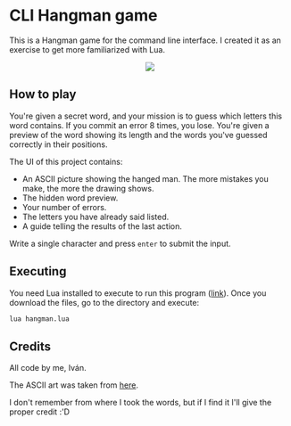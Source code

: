 # CLI Hangman game

This is a Hangman game for the command line interface. I created it as an exercise to get more familiarized
with Lua.

<p align="center">
  <img src="https://github.com/ivaaane/lua-hangman/assets/171681721/dff6ff82-7064-46e7-94c5-25b7e3549a69" />
</p>


## How to play

You're given a secret word, and your mission is to guess which letters this word contains. If you commit
an error 8 times, you lose. You're given a preview of the word showing its length and the words you've
guessed correctly in their positions.

The UI of this project contains:

* An ASCII picture showing the hanged man. The more mistakes you make, the more the drawing shows.
* The hidden word preview.
* Your number of errors.
* The letters you have already said listed.
* A guide telling the results of the last action.

Write a single character and press `enter` to submit the input.

## Executing

You need Lua installed to execute to run this program ([link](https://www.lua.org/download.html)). Once you
download the files, go to the directory and execute:

```bash
lua hangman.lua
```

## Credits

All code by me, Iván.

The ASCII art was taken from [here](https://gist.github.com/chrishorton/8510732aa9a80a03c829b09f12e20d9c).

I don't remember from where I took the words, but if I find it I'll give the proper credit :'D
